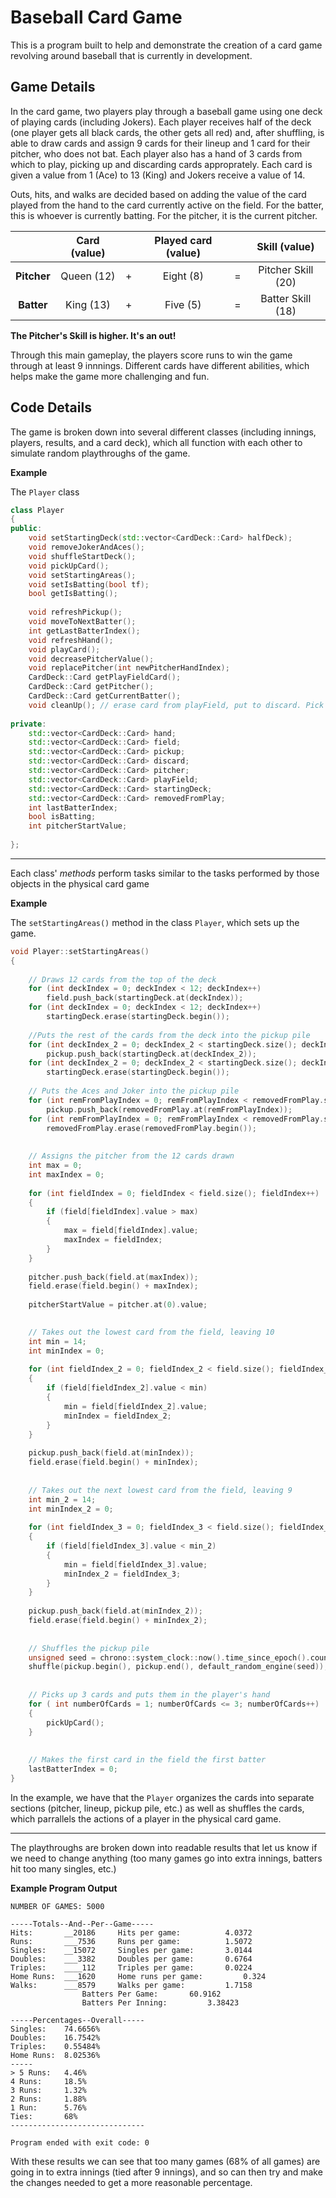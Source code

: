 Baseball Card Game
==================

This is a program built to help and demonstrate the creation of a card game revolving around baseball that is currently in development.


Game Details
------------

In the card game, two players play through a baseball game using one deck of playing cards (including Jokers).
Each player receives half of the deck (one player gets all black cards, the other gets all red) and, after shuffling, is able to draw cards and assign 9 cards for their lineup and 1 card for their pitcher, who does not bat. Each player also has a hand of 3 cards from which to play, picking up and discarding cards approprately. Each card is given a value from 1 (Ace) to 13 (King) and Jokers receive a value of 14.

Outs, hits, and walks are decided based on adding the value of the card played from the hand to the card currently active on the field.
For the batter, this is whoever is currently batting. For the pitcher, it is the current pitcher.

|		     | Card (value) |   | Played card (value) |   | Skill (value)      |
|:----------:|:------------:|:-:|:-------------------:|:-:|:------------------:|
|**Pitcher** | Queen (12)   | + | Eight (8)           | = | Pitcher Skill (20) |
| **Batter** | King (13)    | + | Five (5)            | = | Batter Skill (18)  |

**The Pitcher's Skill is higher. It's an out!**

Through this main gameplay, the players score runs to win the game through at least 9 innnings. Different cards have different abilities, which helps make the game more challenging and fun.


Code Details
------------

The game is broken down into several different classes (including innings, players, results, and a card deck), which all function with each other to simulate random playthroughs of the game.

**Example**

The `Player` class

```C++
class Player
{
public:
    void setStartingDeck(std::vector<CardDeck::Card> halfDeck);
    void removeJokerAndAces();
    void shuffleStartDeck();
    void pickUpCard();
    void setStartingAreas();
    void setIsBatting(bool tf);
    bool getIsBatting();
    
    void refreshPickup();
    void moveToNextBatter();
    int getLastBatterIndex();
    void refreshHand();
    void playCard();
    void decreasePitcherValue();
    void replacePitcher(int newPitcherHandIndex);
    CardDeck::Card getPlayFieldCard();
    CardDeck::Card getPitcher();
    CardDeck::Card getCurrentBatter();
    void cleanUp(); // erase card from playField, put to discard. Pick up new card.
    
private:
    std::vector<CardDeck::Card> hand;
    std::vector<CardDeck::Card> field;
    std::vector<CardDeck::Card> pickup;
    std::vector<CardDeck::Card> discard;
    std::vector<CardDeck::Card> pitcher;
    std::vector<CardDeck::Card> playField;
    std::vector<CardDeck::Card> startingDeck;
    std::vector<CardDeck::Card> removedFromPlay;
    int lastBatterIndex;
    bool isBatting;
    int pitcherStartValue;
    
};
```
___

Each class' _methods_ perform tasks similar to the tasks performed by those objects in the physical card game

**Example**

The `setStartingAreas()` method in the class `Player`, which sets up the game.

```C++
void Player::setStartingAreas()
{
    
    // Draws 12 cards from the top of the deck
    for (int deckIndex = 0; deckIndex < 12; deckIndex++)
        field.push_back(startingDeck.at(deckIndex));
    for (int deckIndex = 0; deckIndex < 12; deckIndex++)
        startingDeck.erase(startingDeck.begin());
    
    //Puts the rest of the cards from the deck into the pickup pile
    for (int deckIndex_2 = 0; deckIndex_2 < startingDeck.size(); deckIndex_2++)
        pickup.push_back(startingDeck.at(deckIndex_2));
    for (int deckIndex_2 = 0; deckIndex_2 < startingDeck.size(); deckIndex_2++)
        startingDeck.erase(startingDeck.begin());
    
    // Puts the Aces and Joker into the pickup pile
    for (int remFromPlayIndex = 0; remFromPlayIndex < removedFromPlay.size(); remFromPlayIndex++)
        pickup.push_back(removedFromPlay.at(remFromPlayIndex));
    for (int remFromPlayIndex = 0; remFromPlayIndex < removedFromPlay.size(); remFromPlayIndex++)
        removedFromPlay.erase(removedFromPlay.begin());
    
    
    // Assigns the pitcher from the 12 cards drawn                                      PITCHER ASSIGNED
    int max = 0;
    int maxIndex = 0;
    
    for (int fieldIndex = 0; fieldIndex < field.size(); fieldIndex++)
    {
        if (field[fieldIndex].value > max)
        {
            max = field[fieldIndex].value;
            maxIndex = fieldIndex;
        }
    }
    
    pitcher.push_back(field.at(maxIndex));
    field.erase(field.begin() + maxIndex);
    
    pitcherStartValue = pitcher.at(0).value;

    
    // Takes out the lowest card from the field, leaving 10
    int min = 14;
    int minIndex = 0;
    
    for (int fieldIndex_2 = 0; fieldIndex_2 < field.size(); fieldIndex_2++)
    {
        if (field[fieldIndex_2].value < min)
        {
            min = field[fieldIndex_2].value;
            minIndex = fieldIndex_2;
        }
    }
    
    pickup.push_back(field.at(minIndex));
    field.erase(field.begin() + minIndex);
    
    
    // Takes out the next lowest card from the field, leaving 9                         FIELD ASSIGNED
    int min_2 = 14;
    int minIndex_2 = 0;
    
    for (int fieldIndex_3 = 0; fieldIndex_3 < field.size(); fieldIndex_3++)
    {
        if (field[fieldIndex_3].value < min_2)
        {
            min = field[fieldIndex_3].value;
            minIndex_2 = fieldIndex_3;
        }
    }
    
    pickup.push_back(field.at(minIndex_2));
    field.erase(field.begin() + minIndex_2);
    
    
    // Shuffles the pickup pile
    unsigned seed = chrono::system_clock::now().time_since_epoch().count();
    shuffle(pickup.begin(), pickup.end(), default_random_engine(seed));
    
    
    // Picks up 3 cards and puts them in the player's hand                              HAND ASSIGNED
    for ( int numberOfCards = 1; numberOfCards <= 3; numberOfCards++)
    {
        pickUpCard();
    }
    
    
    // Makes the first card in the field the first batter
    lastBatterIndex = 0;
}
```
In the example, we have that the `Player` organizes the cards into separate sections (pitcher, lineup, pickup pile, etc.) as well as shuffles the cards, which parrallels the actions of a player in the physical card game. 

___

The playthroughs are broken down into readable results that let us know if we need to change anything (too many games go into extra innings, batters hit too many singles, etc.) 

**Example Program Output**

```
NUMBER OF GAMES: 5000

-----Totals--And--Per--Game-----
Hits: 		__20186		Hits per game: 			4.0372
Runs: 		___7536		Runs per game: 			1.5072
Singles: 	__15072		Singles per game: 		3.0144
Doubles: 	___3382		Doubles per game: 		0.6764
Triples: 	____112		Triples per game: 		0.0224
Home Runs: 	___1620		Home runs per game: 		0.324
Walks: 		___8579		Walks per game: 		1.7158
				Batters Per Game: 		60.9162
				Batters Per Inning: 		3.38423

-----Percentages--Overall-----
Singles: 	74.6656%
Doubles: 	16.7542%
Triples: 	0.55484%
Home Runs: 	8.02536%
-----
> 5 Runs: 	4.46%
4 Runs: 	18.5%
3 Runs: 	1.32%
2 Runs: 	1.88%
1 Run: 		5.76%
Ties: 		68%
------------------------------

Program ended with exit code: 0
```
With these results we can see that too many games (68% of all games) are going in to extra innings (tied after 9 innings), and so can then try and make the changes needed to get a more reasonable percentage.

